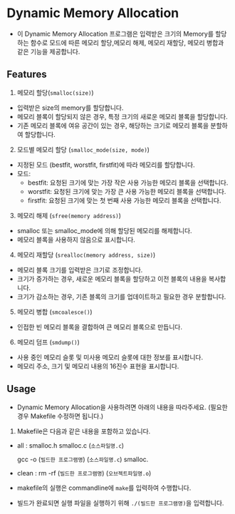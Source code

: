 # Dynamic Memory Allocation

- 이 Dynamic Memory Allocation 프로그램은 입력받은 크기의 Memory를 할당하는 함수로 모드에 따른 메모리 할당,메모리 해제, 메모리 재할당, 메모리 병합과 같은 기능을 제공합니다.


## Features
1. 메모리 할당(`smalloc(size)`)
- 입력받은 size의 memory를 할당합니다.
- 메모리 블록이 할당되지 않은 경우, 특정 크기의 새로운 메모리 블록을 할당합니다.
- 기존 메모리 블록에 여유 공간이 있는 경우, 해당하는 크기로 메모리 블록을 분할하여 할당합니다.

2. 모드별 메모리 할당 (`smalloc_mode(size, mode)`)
- 지정된 모드 (bestfit, worstfit, firstfit)에 따라 메모리를 할당합니다.
- 모드:
  - bestfit: 요청된 크기에 맞는 가장 작은 사용 가능한 메모리 블록을 선택합니다.
  - worstfit: 요청된 크기에 맞는 가장 큰 사용 가능한 메모리 블록을 선택합니다.
  - firstfit: 요청된 크기에 맞는 첫 번째 사용 가능한 메모리 블록을 선택합니다.

3. 메모리 해제 (`sfree(memory address)`)
- smalloc 또는 smalloc_mode에 의해 할당된 메모리를 해제합니다.
- 메모리 블록을 사용하지 않음으로 표시합니다.

4. 메모리 재할당 (`srealloc(memory address, size)`)
- 메모리 블록 크기를 입력받은 크기로 조정합니다.
- 크기가 증가하는 경우, 새로운 메모리 블록을 할당하고 이전 블록의 내용을 복사합니다.
- 크기가 감소하는 경우, 기존 블록의 크기를 업데이트하고 필요한 경우 분할합니다.

5. 메모리 병합 (`smcoalesce()`)
- 인접한 빈 메모리 블록을 결합하여 큰 메모리 블록으로 만듭니다.

6. 메모리 덤프 (`smdump()`)
- 사용 중인 메모리 슬롯 및 미사용 메모리 슬롯에 대한 정보를 표시합니다.
- 메모리 주소, 크기 및 메모리 내용의 16진수 표현을 표시합니다.


## Usage 
- Dynamic Memory Allocation을 사용하려면 아래의 내용을 따라주세요. (필요한 경우 Makefile 수정하면 됩니다.)
1. Makefile은 다음과 같은 내용을 포함하고 있습니다.
- all : smalloc.h smalloc.c (`소스파일명.c`)
  
  gcc -o (`빌드한 프로그램명`) (`소스파일명.c`) smalloc.

- clean : rm -rf (`빌드한 프로그램명`) (`오브젝트파일명.o`)
- makefile의 실행은 commandline에 `make`를 입력하여 수행합니다.
- 빌드가 완료되면 실행 파일을 실행하기 위해 `./(빌드한 프로그램명)`을 입력합니다.
